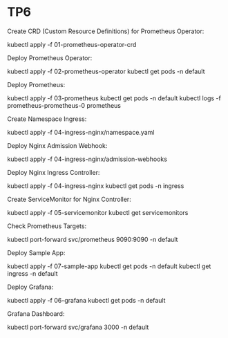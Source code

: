 # TP6

Create CRD (Custom Resource Definitions) for Prometheus Operator:

kubectl apply -f 01-prometheus-operator-crd

Deploy Prometheus Operator:

kubectl apply -f 02-prometheus-operator
kubectl get pods -n default

Deploy Prometheus:

kubectl apply -f 03-prometheus
kubectl get pods -n default
kubectl logs -f prometheus-prometheus-0 prometheus

Create Namespace Ingress:

kubectl apply -f 04-ingress-nginx/namespace.yaml

Deploy Nginx Admission Webhook:

kubectl apply -f 04-ingress-nginx/admission-webhooks

Deploy Nginx Ingress Controller:

kubectl apply -f 04-ingress-nginx
kubectl get pods -n ingress

Create ServiceMonitor for Nginx Controller:

kubectl apply -f 05-servicemonitor
kubectl get servicemonitors

Check Prometheus Targets:

kubectl port-forward svc/prometheus 9090:9090 -n default

Deploy Sample App:

kubectl apply -f 07-sample-app
kubectl get pods -n default
kubectl get ingress -n default


Deploy Grafana:

kubectl apply -f 06-grafana
kubectl get pods -n default

Grafana Dashboard:

kubectl port-forward svc/grafana 3000 -n default
